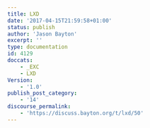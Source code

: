 ```yaml
---
title: LXD
date: '2017-04-15T21:59:58+01:00'
status: publish
author: 'Jason Bayton'
excerpt: ''
type: documentation
id: 4129
doccats:
    - _EXC
    - LXD
Version:
    - '1.0'
publish_post_category:
    - '14'
discourse_permalink:
    - 'https://discuss.bayton.org/t/lxd/50'
---
```

<!DOCTYPE html PUBLIC "-//W3C//DTD HTML 4.0 Transitional//EN" "http://www.w3.org/TR/REC-html40/loose.dtd">
<?xml encoding="UTF-8">

